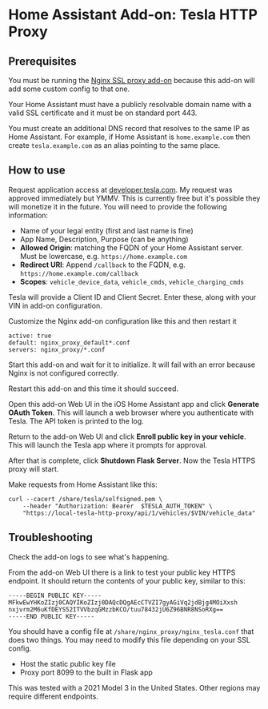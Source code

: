 # Home Assistant Add-on: Tesla HTTP Proxy

## Prerequisites

You must be running the [Nginx SSL proxy add-on](https://github.com/home-assistant/addons/tree/master/nginx_proxy) because this add-on will add some custom config to that one.

Your Home Assistant must have a publicly resolvable domain name with a valid SSL certificate and it must be on standard port 443.

You must create an additional DNS record that resolves to the same IP as Home Assistant.  For example, if Home Assistant is `home.example.com` then create `tesla.example.com` as an alias pointing to the same place.

## How to use

Request application access at [developer.tesla.com](https://developer.tesla.com).  My request was approved immediately but YMMV.  This is currently free but it's possible they will monetize it in the future.  You will need to provide the following information:

- Name of your legal entity (first and last name is fine)
- App Name, Description, Purpose (can be anything)
- **Allowed Origin**: matching the FQDN of your Home Assistant server.  Must be lowercase, e.g. `https://home.example.com`
- **Redirect URI**: Append `/callback` to the FQDN, e.g. `https://home.example.com/callback`
- **Scopes**: `vehicle_device_data`, `vehicle_cmds`, `vehicle_charging_cmds`

Tesla will provide a Client ID and Client Secret.  Enter these, along with your VIN in add-on configuration.

Customize the Nginx add-on configuration like this and then restart it
```
active: true
default: nginx_proxy_default*.conf
servers: nginx_proxy/*.conf
```

Start this add-on and wait for it to initialize.  It will fail with an error because Nginx is not configured correctly.

Restart this add-on and this time it should succeed.

Open this add-on Web UI in the iOS Home Assistant app and click **Generate OAuth Token**.  This will launch a web browser where you authenticate with Tesla. The API token is printed to the log.

Return to the add-on Web UI and click **Enroll public key in your vehicle**.  This will launch the Tesla app where it prompts for approval.

After that is complete, click **Shutdown Flask Server**.  Now the Tesla HTTPS proxy will start.

Make requests from Home Assistant like this: 

```
curl --cacert /share/tesla/selfsigned.pem \
    --header "Authorization: Bearer  $TESLA_AUTH_TOKEN" \
    "https://local-tesla-http-proxy/api/1/vehicles/$VIN/vehicle_data"
```

## Troubleshooting

Check the add-on logs to see what's happening.

From the add-on Web UI there is a link to test your public key HTTPS endpoint.  It should return the contents of your public key, similar to this:

```
-----BEGIN PUBLIC KEY-----
MFkwEwYHKoZIzj0CAQYIKoZIzj0DAQcDQgAEcCTVZI7gyAGiVq2jdBjg4MOiXxsh
nxjvrm2M6uKfDEYS52ITVVbzqGMzzbKCO/tuu78432jU6Z96BNR8NSoRXg==
-----END PUBLIC KEY-----
```

You should have a config file at `/share/nginx_proxy/nginx_tesla.conf` that does two things.  You may need to modify this file depending on your SSL config.

- Host the static public key file
- Proxy port 8099 to the built in Flask app

This was tested with a 2021 Model 3 in the United States.  Other regions may require different endpoints.
